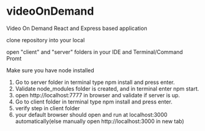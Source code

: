 # videoOnDemand

Video On Demand React and Express based application

clone repository into your local 

open "client" and "server" folders in your IDE and Terminal/Command Promt

Make sure you have node installed

1. Go to server folder in terminal type npm install and press enter.
2. Validate node_modules folder is created, and in terminal enter npm start.
3. open http://localhost:7777 in browser and validate if server is up.
4. Go to client folder in terminal type npm install and press enter.
5. verify step in client folder
6. your default browser should open and run at localhost:3000 automatically(else manually open http://localhost:3000 in new tab)
